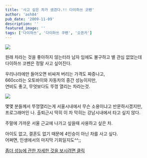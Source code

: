 ```yaml
---
title: '사고 싶은 차가 생겼다.!! 다이하쓰 코펜'
author: 'ash84'
pub_date: '2009-11-09'
description: ''
featured_image: ''
tags: ['다이하쓰', '다이하쓰 쿠펜', '오픈카']
---
```



![](http://ash84.net/wp-content/uploads/1/cfile27.uf.1679BA124AF7C77B02DA19.jpg)

원래 차라는 것을 좋아하지 않는터라 남자 임에도 불구하고 별 관심 없었는데  
 다이하쓰 코펜은 정말 사고 싶어진다.

우리나라에만 들어오면 비싸져 버리는 가격도 짜증나고,   
 660cc라는 오토바이와 자동차의 중간 성능이지만,   
 연비도 좋고, 무엇보다도 뚜껑 열리는 차라는것.

![](http://ash84.net/wp-content/uploads/1/cfile3.uf.132F21144AF7C92D020BFA.jpg)

몇몇 분들께서 뚜껑열리는게 서울시내에서 무슨 소용이냐고 반문하시겠지만,   
 프로그래머인 나. 출퇴근시 딱히 이 차 막히는 강남시내에서 타고 싶지 않다.

주말에 가까운 서울 근교에 나가고 싶을때 사용하고 싶은 차.

아이도 없고, 결혼도 없기 때문에 4인승이 아닌 차를 사고 싶다.   
 어쩌면, 인생에서의 마지막 기회일지도^^;;

[좀더 성능에 관한 자세한 것을 보시려면 클릭](http://carof.tistory.com/423?srchid=BR1http%3A%2F%2Fcarof.tistory.com%2F423 "[http://carof.tistory.com/423?srchid=BR1http%3A%2F%2Fcarof.tistory.com%2F423]로 이동합니다.")



